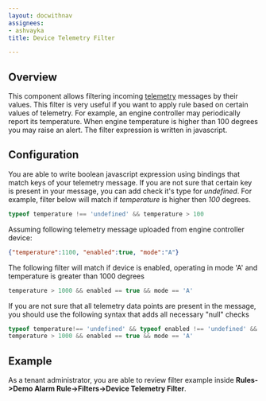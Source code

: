 ```yaml
---
layout: docwithnav
assignees:
- ashvayka
title: Device Telemetry Filter

---
```


## Overview

This component allows filtering incoming [telemetry](/docs/user-guide/telemetry/) messages by their values.
This filter is very useful if you want to apply rule based on certain values of telemetry. 
For example, an engine controller may periodically report its temperature. 
When engine temperature is higher than 100 degrees you may raise an alert. 
The filter expression is written in javascript. 

## Configuration

You are able to write boolean javascript expression using bindings that match keys of your telemetry message.
If you are not sure that certain key is present in your message, you can add check it's type for *undefined*.
For example, filter below will match if *temperature* is higher then *100* degrees.  

```javascript
typeof temperature !== 'undefined' && temperature > 100
```

Assuming following telemetry message uploaded from engine controller device:

```json
{"temperature":1100, "enabled":true, "mode":"A"}
``` 

The following filter will match if device is enabled, operating in mode 'A' and temperature is greater than 1000 degrees 

```javascript
temperature > 1000 && enabled == true && mode == 'A'
```

If you are not sure that all telemetry data points are present in the message, you should use the following syntax that adds all necessary "null" checks

```javascript
typeof temperature!== 'undefined' && typeof enabled !== 'undefined' && typeof mode !== 'undefined' && 
temperature > 1000 && enabled == true && mode == 'A'
```

## Example

As a tenant administrator, you are able to review filter example inside **Rules->Demo Alarm Rule->Filters->Device Telemetry Filter**.